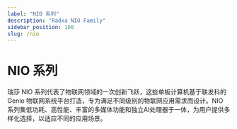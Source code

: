 ```yaml
---
label: "NIO 系列"
description: "Radxa NIO Family"
sidebar_position: 100
slug: /nio
---
```


# NIO 系列

瑞莎 NIO 系列代表了物联网领域的一次创新飞跃，这些单板计算机基于联发科的 Genio 物联网系统平台打造，专为满足不同级别的物联网应用需求而设计。NIO 系列集低功耗、高性能、丰富的多媒体功能和独立AI处理器于一体，为用户提供多样化选择，以适应不同的应用场景。

<DocCardList />
